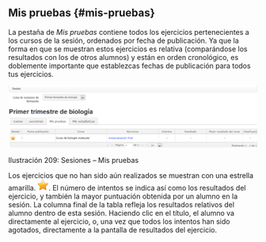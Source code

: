 ## Mis pruebas {#mis-pruebas}

La pestaña de _Mis pruebas_ contiene todos los ejercicios pertenecientes a los cursos de la sesión, ordenados por fecha de publicación. Ya que la forma en que se muestran estos ejercicios es relativa (comparándose los resultados con los de otros alumnos) y están en orden cronológico, es doblemente importante que establezcas fechas de publicación para todos tus ejercicios.

![](../assets/images265.png)

Ilustración 209: Sesiones – Mis pruebas

Los ejercicios que no han sido aún realizados se muestran con una estrella amarilla. ![](../assets/graphics371.png). El número de intentos se indica así como los resultados del ejercicio, y también la mayor puntuación obtenida por un alumno en la sesión. La columna final de la tabla refleja los resultados relativos del alumno dentro de esta sesión. Haciendo clic en el título, el alumno va directamente al ejercicio, o, una vez que todos los intentos han sido agotados, directamente a la pantalla de resultados del ejercicio.